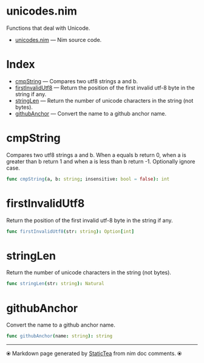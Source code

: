 # unicodes.nim

Functions that deal with Unicode.

* [unicodes.nim](../src/unicodes.nim) &mdash; Nim source code.
# Index

* [cmpString](#cmpstring) &mdash; Compares two utf8 strings a and b.
* [firstInvalidUtf8](#firstinvalidutf8) &mdash; Return the position of the first invalid utf-8 byte in the string if any.
* [stringLen](#stringlen) &mdash; Return the number of unicode characters in the string (not bytes).
* [githubAnchor](#githubanchor) &mdash; Convert the name to a github anchor name.

# cmpString

Compares two utf8 strings a and b.  When a equals b return 0, when a is greater than b return 1 and when a is less than b return -1. Optionally ignore case.

```nim
func cmpString(a, b: string; insensitive: bool = false): int
```

# firstInvalidUtf8

Return the position of the first invalid utf-8 byte in the string if any.

```nim
func firstInvalidUtf8(str: string): Option[int]
```

# stringLen

Return the number of unicode characters in the string (not bytes).

```nim
func stringLen(str: string): Natural
```

# githubAnchor

Convert the name to a github anchor name.

```nim
func githubAnchor(name: string): string
```


---
⦿ Markdown page generated by [StaticTea](https://github.com/flenniken/statictea/) from nim doc comments. ⦿
